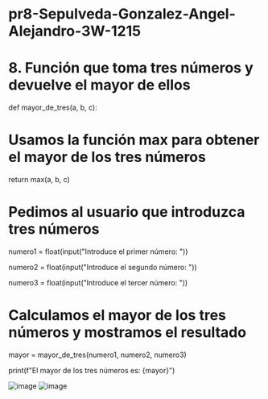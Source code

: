 # pr8-Sepulveda-Gonzalez-Angel-Alejandro-3W-1215

# 8. Función que toma tres números y devuelve el mayor de ellos

def mayor_de_tres(a, b, c):

  # Usamos la función max para obtener el mayor de los tres números
    
  return max(a, b, c)


# Pedimos al usuario que introduzca tres números

numero1 = float(input("Introduce el primer número: "))

numero2 = float(input("Introduce el segundo número: "))

numero3 = float(input("Introduce el tercer número: "))

# Calculamos el mayor de los tres números y mostramos el resultado

mayor = mayor_de_tres(numero1, numero2, numero3)

print(f"El mayor de los tres números es: {mayor}")

![image](https://github.com/user-attachments/assets/9ee29896-b04c-4708-8e4c-65e2836f39d1)
![image](https://github.com/user-attachments/assets/95115804-8515-4241-82a3-411869358198)
